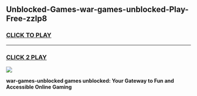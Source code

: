 
## Unblocked-Games-war-games-unblocked-Play-Free-zzlp8
<h3>
<a href="https://premium76.site?title=war-games-unblocked&ref=15A">CLICK TO PLAY</a></h3>
<hr>

<h3>
<a href="https://premium76.site?title=war-games-unblocked&ref=15A">CLICK 2 PLAY</a>
  
</h3>

<a href="https://premium76.site?title=war-games-unblocked&ref=15A"><img src="https://clearcache.store/games.png"></a>


**war-games-unblocked games unblocked: Your Gateway to Fun and Accessible Online Gaming**
